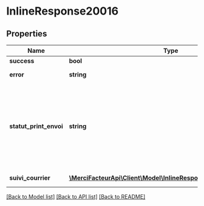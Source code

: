 # InlineResponse20016

## Properties

| Name                   | Type                                                                                                 | Description                                                                                                                                                                                                                                                                                | Notes      |
| ---------------------- | ---------------------------------------------------------------------------------------------------- | ------------------------------------------------------------------------------------------------------------------------------------------------------------------------------------------------------------------------------------------------------------------------------------------ | ---------- |
| **success**            | **bool**                                                                                             |                                                                                                                                                                                                                                                                                            | [optional] |
| **error**              | **string**                                                                                           | le code d&#x27;erreur en cas d&#x27;erreur                                                                                                                                                                                                                                                 | [optional] |
| **statut_print_envoi** | **string**                                                                                           | Le statut de l&#x27;impression des courriers (exemples \&quot;Traitement en attente\&quot;,\&quot;Génération des courriers en cours\&quot;, \&quot;Préparation en cours\&quot;, \&quot;Impression en attente\&quot;, \&quot;Impression en cours\&quot;, \&quot;Impression terminée\&quot;) | [optional] |
| **suivi_courrier**     | [**\MerciFacteurApi\Client\Model\InlineResponse20016SuiviCourrier[]**](InlineResponse20016SuiviCourrier.md) | Les infos de suivi de chaque courrier constituant cet envoi                                                                                                                                                                                                                                | [optional] |

[[Back to Model list]](../../README.md#documentation-for-models) [[Back to API list]](../../README.md#documentation-for-api-endpoints) [[Back to README]](../../README.md)
